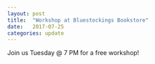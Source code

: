 ```yaml
---
layout: post
title:  "Workshop at Bluestockings Bookstore"
date:   2017-07-25
categories: update
---
```

Join us Tuesday @ 7 PM for a free workshop!
